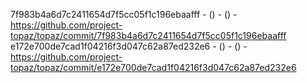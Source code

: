 7f983b4a6d7c2411654d7f5cc05f1c196ebaafff -  () -  () - https://github.com/project-topaz/topaz/commit/7f983b4a6d7c2411654d7f5cc05f1c196ebaafff
e172e700de7cad1f04216f3d047c62a87ed232e6 -  () -  () - https://github.com/project-topaz/topaz/commit/e172e700de7cad1f04216f3d047c62a87ed232e6

